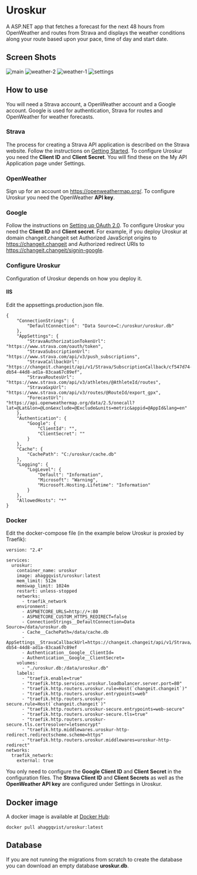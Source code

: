 # Uroskur
A ASP.NET app that fetches a forecast for the next 48 hours from OpenWeather and routes from Strava and displays the weather conditions along your route based upon your pace, time of day and start date.

## Screen Shots
<img src="https://i.ibb.co/dgMVRbK/main.png" alt="main" border="0">
<img src="https://i.ibb.co/HNcJdc7/weather.png" alt="weather-2" border="0">
<img src="https://i.ibb.co/NTRnmLC/weather-1.png" alt="weather-1" border="0">
<img src="https://i.ibb.co/4m55pGn/settings.png" alt="settings" border="0">

## How to use
You will need a Strava account, a OpenWeather account and a Google account. Google is used for authentication, Strava for routes and OpenWeather for weather forecasts.

### Strava
The process for creating a Strava API application is described on the Strava website. Follow the instructions on [Getting Started]( https://developers.strava.com/docs/getting-started/). To configure Uroskur you need the **Client ID** and **Client Secret**. You will find these on the My API Application page under Settings.

### OpenWeather
Sign up for an account on https://openweathermap.org/. To configure Uroskur you need the OpenWeather **API key**.

### Google
Follow the instructions on [Setting up OAuth 2.0](https://support.google.com/cloud/answer/6158849?hl=en "A"). To configure Uroskur you need the **Client ID** and **Client secret**. For example, if you deploy Uroskur at domain changeit.changeit set Authorized JavaScript origins to https://changeit.changeit and Authorized redirect URIs to https://changeit.changeit/signin-google.

### Configure Uroskur
Configuration of Uroskur depends on how you deploy it.

#### IIS
Edit the appsettings.production.json file.

    {
        "ConnectionStrings": {
            "DefaultConnection": "Data Source=C:/uroskur/uroskur.db"
        },
        "AppSettings": {
            "StravaAuthorizationTokenUrl": "https://www.strava.com/oauth/token",
            "StravaSubscriptionUrl": "https://www.strava.com/api/v3/push_subscriptions",
            "StravaCallbackUrl": "https://changeit.changeit/api/v1/Strava/SubscriptionCallback/cf547d74-db54-44d8-ad1a-83caa67c89ef",
            "StravaRoutesUrl": "https://www.strava.com/api/v3/athletes/@AthleteId/routes",
            "StravaGxpUrl": "https://www.strava.com/api/v3/routes/@RouteId/export_gpx",
            "ForecastUrl": "https://api.openweathermap.org/data/2.5/onecall?lat=@Lat&lon=@Lon&exclude=@Exclude&units=metric&appid=@AppId&lang=en"
        },
        "Authentication": {
            "Google": {
                "ClientId": "",
                "ClientSecret": ""
            }
        },
        "Cache": {
            "CachePath": "C:/uroskur/cache.db"
        },
        "Logging": {
            "LogLevel": {
                "Default": "Information",
                "Microsoft": "Warning",
                "Microsoft.Hosting.Lifetime": "Information"
            }
        },
        "AllowedHosts": "*"
    }

### Docker
Edit the docker-compose file (in the example below Uroskur is proxied by Traefik):

    version: "2.4"
    
    services:
      uroskur:
        container_name: uroskur
        image: ahaggqvist/uroskur:latest
        mem_limit: 512m
        memswap_limit: 1024m
        restart: unless-stopped
        networks:
          - traefik_network
        environment:
          - ASPNETCORE_URLS=http://+:80
          - ASPNETCORE_CUSTOM_HTTPS_REDIRECT=false
          - ConnectionStrings__DefaultConnection=Data Source=/data/uroskur.db
          - Cache__CachePath=/data/cache.db
          - AppSettings__StravaCallbackUrl=https://changeit.changeit/api/v1/Strava/SubscriptionCallback/cf547d74-db54-44d8-ad1a-83caa67c89ef
          - Authentication__Google__ClientId=
          - Authentication__Google__ClientSecret=
        volumes:
          - "./uroskur.db:/data/uroskur.db"
        labels:
          - "traefik.enable=true"
          - "traefik.http.services.uroskur.loadbalancer.server.port=80"
          - "traefik.http.routers.uroskur.rule=Host(`changeit.changeit`)"
          - "traefik.http.routers.uroskur.entrypoints=web"
          - "traefik.http.routers.uroskur-secure.rule=Host(`changeit.changeit`)"
          - "traefik.http.routers.uroskur-secure.entrypoints=web-secure"
          - "traefik.http.routers.uroskur-secure.tls=true"
          - "traefik.http.routers.uroskur-secure.tls.certresolver=letsencrypt"
          - "traefik.http.middlewares.uroskur-http-redirect.redirectscheme.scheme=https"
          - "traefik.http.routers.uroskur.middlewares=uroskur-http-redirect"
    networks:
      traefik_network:
        external: true

You only need to configure the **Google Client ID** and **Client Secret** in the configuration files. The **Strava Client ID** and **Client Secrets** as well as the **OpenWeather API key** are configured under Settings in Uroskur.

## Docker image
A docker image is available at [Docker Hub](https://hub.docker.com/r/ahaggqvist/uroskur "Docker Hub"):

    docker pull ahaggqvist/uroskur:latest

## Database
If you are not running the migrations from scratch to create the database you can download an empty database **uroskur.db**.
